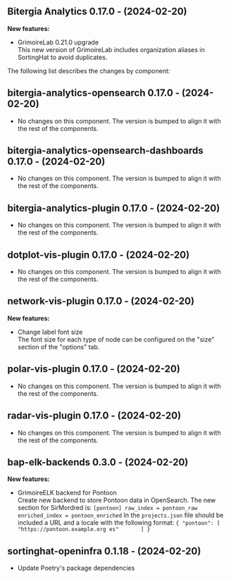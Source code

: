 ## Bitergia Analytics 0.17.0 - (2024-02-20)

**New features:**

 * GrimoireLab 0.21.0 upgrade\
   This new version of GrimoireLab includes organization aliases in
   SortingHat to avoid duplicates.

The following list describes the changes by component:

  ## bitergia-analytics-opensearch 0.17.0 - (2024-02-20)
  
  * No changes on this component. The version is bumped to align it
    with the rest of the components.
  ## bitergia-analytics-opensearch-dashboards 0.17.0 - (2024-02-20)
  
  * No changes on this component. The version is bumped to align it
    with the rest of the components.
  ## bitergia-analytics-plugin 0.17.0 - (2024-02-20)
  
  * No changes on this component. The version is bumped to align it
    with the rest of the components.
  ## dotplot-vis-plugin 0.17.0 - (2024-02-20)
  
  * No changes on this component. The version is bumped to align it
    with the rest of the components.
## network-vis-plugin 0.17.0 - (2024-02-20)

**New features:**

 * Change label font size\
   The font size for each type of node can be configured on the "size"
   section of the "options" tab.

  ## polar-vis-plugin 0.17.0 - (2024-02-20)
  
  * No changes on this component. The version is bumped to align it
    with the rest of the components.
  ## radar-vis-plugin 0.17.0 - (2024-02-20)
  
  * No changes on this component. The version is bumped to align it
    with the rest of the components.


## bap-elk-backends 0.3.0 - (2024-02-20)

**New features:**

 * GrimoireELK backend for Pontoon\
   Create new backend to store Pontoon data in OpenSearch. The new
   section for SirMordred is: ``` [pontoon] raw_index = pontoon_raw
   enriched_index = pontoon_enriched ``` In the `projects.json` file
   should be included a URL and a locale with the following format: ``` {
   "pontoon": [     "https://pontoon.example.org es"       ] } ```

  ## sortinghat-openinfra 0.1.18 - (2024-02-20)
  
  * Update Poetry's package dependencies
